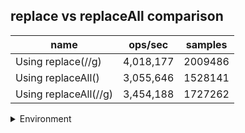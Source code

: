 ## replace vs replaceAll comparison

|name|ops/sec|samples|
|-|-|-|
|Using replace(//g)|4,018,177|2009486|
|Using replaceAll()|3,055,646|1528141|
|Using replaceAll(//g)|3,454,188|1727262|


<details>
<summary>Environment</summary>

* __Machine:__ linux x64 | 4 vCPUs | 7.6GB Mem
* __Run:__ Fri Oct 17 2025 16:54:19 GMT+0000 (Coordinated Universal Time)
* __Node:__ `v24.4.1`
</details>

<!--
{"environment":{"platform":"linux","arch":"x64","cpus":4,"totalMemory":7.59783935546875},"benchmarks":[{"name":"Using replace(//g)","samples":2009486,"opsSec":4018177.8794693253},{"name":"Using replaceAll()","samples":1528141,"opsSec":3055646.4988637525},{"name":"Using replaceAll(//g)","samples":1727262,"opsSec":3454188.3910559253}]}-->
